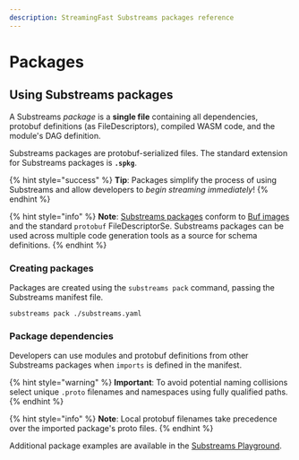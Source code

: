 ```yaml
---
description: StreamingFast Substreams packages reference
---
```


# Packages

## Using Substreams packages

A Substreams _package_ is a **single file** containing all dependencies, protobuf definitions (as FileDescriptors), compiled WASM code, and the module's DAG definition.&#x20;

Substreams packages are protobuf-serialized files. The standard extension for Substreams packages is **`.spkg`**.

{% hint style="success" %}
**Tip**: Packages simplify the process of using Substreams and allow developers to _begin streaming immediately_!
{% endhint %}

{% hint style="info" %}
**Note**: [Substreams packages](../../proto/sf/substreams/v1/package.proto) conform to [Buf images](https://docs.buf.build/reference/images) and the standard `protobuf` FileDescriptorSe. Substreams packages can be used across multiple code generation tools as a source for schema definitions.
{% endhint %}

### Creating packages

Packages are created using the `substreams pack` command, passing the Substreams manifest file.

```
substreams pack ./substreams.yaml
```

### Package dependencies

Developers can use modules and protobuf definitions from other Substreams packages when `imports` is defined in the manifest.&#x20;

{% hint style="warning" %}
**Important**: To avoid potential naming collisions select unique `.proto` filenames and namespaces using fully qualified paths.
{% endhint %}

{% hint style="info" %}
**Note**: Local protobuf filenames take precedence over the imported package's proto files.&#x20;
{% endhint %}

Additional package examples are available in the [Substreams Playground](https://github.com/streamingfast/substreams-playground).
